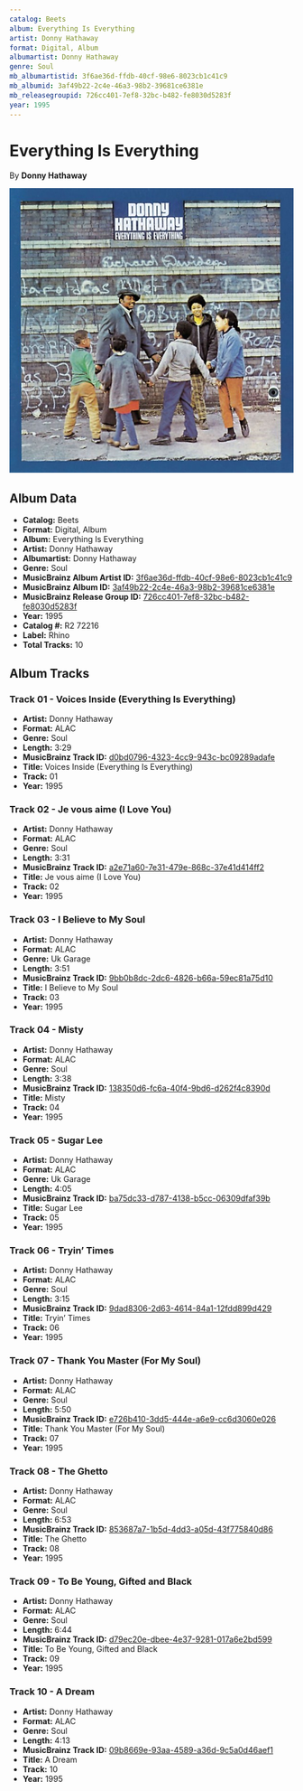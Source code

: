 ```yaml
---
catalog: Beets
album: Everything Is Everything
artist: Donny Hathaway
format: Digital, Album
albumartist: Donny Hathaway
genre: Soul
mb_albumartistid: 3f6ae36d-ffdb-40cf-98e6-8023cb1c41c9
mb_albumid: 3af49b22-2c4e-46a3-98b2-39681ce6381e
mb_releasegroupid: 726cc401-7ef8-32bc-b482-fe8030d5283f
year: 1995
---
```


# Everything Is Everything

By **Donny Hathaway**

![](../../assets/beetscovers/Donny_Hathaway-Everything_Is_Everything.jpg)

## Album Data

- **Catalog:** Beets
- **Format:** Digital, Album
- **Album:** Everything Is Everything
- **Artist:** Donny Hathaway
- **Albumartist:** Donny Hathaway
- **Genre:** Soul
- **MusicBrainz Album Artist ID:** [3f6ae36d-ffdb-40cf-98e6-8023cb1c41c9](https://musicbrainz.org/artist/3f6ae36d-ffdb-40cf-98e6-8023cb1c41c9)
- **MusicBrainz Album ID:** [3af49b22-2c4e-46a3-98b2-39681ce6381e](https://musicbrainz.org/release/3af49b22-2c4e-46a3-98b2-39681ce6381e)
- **MusicBrainz Release Group ID:** [726cc401-7ef8-32bc-b482-fe8030d5283f](https://musicbrainz.org/release-group/726cc401-7ef8-32bc-b482-fe8030d5283f)
- **Year:** 1995
- **Catalog #:** R2 72216
- **Label:** Rhino
- **Total Tracks:** 10

## Album Tracks

### Track 01 - Voices Inside (Everything Is Everything)

- **Artist:** Donny Hathaway
- **Format:** ALAC
- **Genre:** Soul
- **Length:** 3:29
- **MusicBrainz Track ID:** [d0bd0796-4323-4cc9-943c-bc09289adafe](https://musicbrainz.org/recording/d0bd0796-4323-4cc9-943c-bc09289adafe)
- **Title:** Voices Inside (Everything Is Everything)
- **Track:** 01
- **Year:** 1995

### Track 02 - Je vous aime (I Love You)

- **Artist:** Donny Hathaway
- **Format:** ALAC
- **Genre:** Soul
- **Length:** 3:31
- **MusicBrainz Track ID:** [a2e71a60-7e31-479e-868c-37e41d414ff2](https://musicbrainz.org/recording/a2e71a60-7e31-479e-868c-37e41d414ff2)
- **Title:** Je vous aime (I Love You)
- **Track:** 02
- **Year:** 1995

### Track 03 - I Believe to My Soul

- **Artist:** Donny Hathaway
- **Format:** ALAC
- **Genre:** Uk Garage
- **Length:** 3:51
- **MusicBrainz Track ID:** [9bb0b8dc-2dc6-4826-b66a-59ec81a75d10](https://musicbrainz.org/recording/9bb0b8dc-2dc6-4826-b66a-59ec81a75d10)
- **Title:** I Believe to My Soul
- **Track:** 03
- **Year:** 1995

### Track 04 - Misty

- **Artist:** Donny Hathaway
- **Format:** ALAC
- **Genre:** Soul
- **Length:** 3:38
- **MusicBrainz Track ID:** [138350d6-fc6a-40f4-9bd6-d262f4c8390d](https://musicbrainz.org/recording/138350d6-fc6a-40f4-9bd6-d262f4c8390d)
- **Title:** Misty
- **Track:** 04
- **Year:** 1995

### Track 05 - Sugar Lee

- **Artist:** Donny Hathaway
- **Format:** ALAC
- **Genre:** Uk Garage
- **Length:** 4:05
- **MusicBrainz Track ID:** [ba75dc33-d787-4138-b5cc-06309dfaf39b](https://musicbrainz.org/recording/ba75dc33-d787-4138-b5cc-06309dfaf39b)
- **Title:** Sugar Lee
- **Track:** 05
- **Year:** 1995

### Track 06 - Tryin’ Times

- **Artist:** Donny Hathaway
- **Format:** ALAC
- **Genre:** Soul
- **Length:** 3:15
- **MusicBrainz Track ID:** [9dad8306-2d63-4614-84a1-12fdd899d429](https://musicbrainz.org/recording/9dad8306-2d63-4614-84a1-12fdd899d429)
- **Title:** Tryin’ Times
- **Track:** 06
- **Year:** 1995

### Track 07 - Thank You Master (For My Soul)

- **Artist:** Donny Hathaway
- **Format:** ALAC
- **Genre:** Soul
- **Length:** 5:50
- **MusicBrainz Track ID:** [e726b410-3dd5-444e-a6e9-cc6d3060e026](https://musicbrainz.org/recording/e726b410-3dd5-444e-a6e9-cc6d3060e026)
- **Title:** Thank You Master (For My Soul)
- **Track:** 07
- **Year:** 1995

### Track 08 - The Ghetto

- **Artist:** Donny Hathaway
- **Format:** ALAC
- **Genre:** Soul
- **Length:** 6:53
- **MusicBrainz Track ID:** [853687a7-1b5d-4dd3-a05d-43f775840d86](https://musicbrainz.org/recording/853687a7-1b5d-4dd3-a05d-43f775840d86)
- **Title:** The Ghetto
- **Track:** 08
- **Year:** 1995

### Track 09 - To Be Young, Gifted and Black

- **Artist:** Donny Hathaway
- **Format:** ALAC
- **Genre:** Soul
- **Length:** 6:44
- **MusicBrainz Track ID:** [d79ec20e-dbee-4e37-9281-017a6e2bd599](https://musicbrainz.org/recording/d79ec20e-dbee-4e37-9281-017a6e2bd599)
- **Title:** To Be Young, Gifted and Black
- **Track:** 09
- **Year:** 1995

### Track 10 - A Dream

- **Artist:** Donny Hathaway
- **Format:** ALAC
- **Genre:** Soul
- **Length:** 4:13
- **MusicBrainz Track ID:** [09b8669e-93aa-4589-a36d-9c5a0d46aef1](https://musicbrainz.org/recording/09b8669e-93aa-4589-a36d-9c5a0d46aef1)
- **Title:** A Dream
- **Track:** 10
- **Year:** 1995

